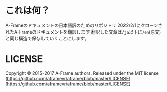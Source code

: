 # これは何？
A-Frameのドキュメントの日本語訳のためのリポジトリ
2022/2/1にクローンされたA-Frameのドキュメントを翻訳します
翻訳した文章は`/ja`以下に`/en`(原文)と同じ構造で保存していくことにします。

# LICENSE
Copyright © 2015-2017 A-Frame authors.
Released under the MIT license
(https://github.com/aframevr/aframe/blob/master/LICENSE)[https://github.com/aframevr/aframe/blob/master/LICENSE]